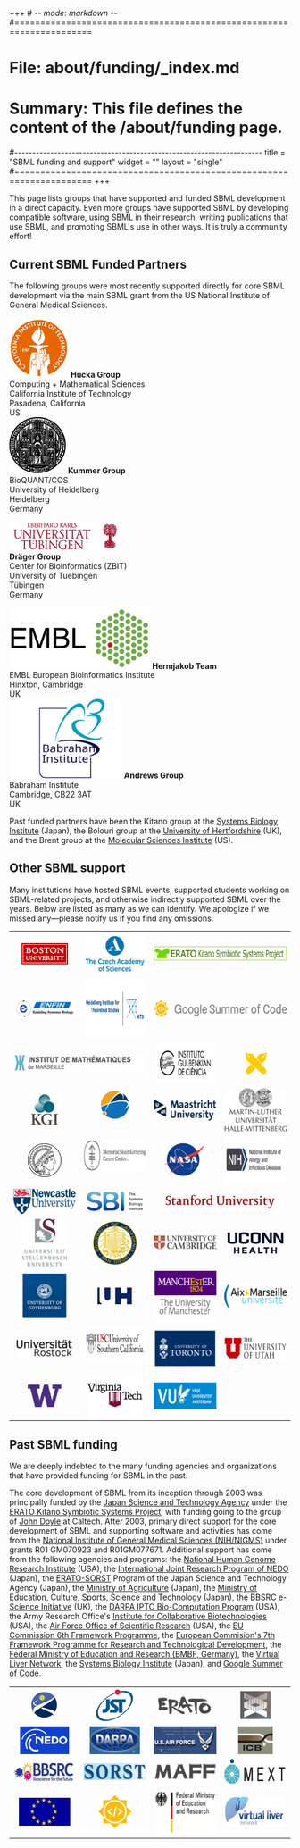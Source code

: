 +++ # -*- mode: markdown -*-
#=====================================================================
# File:    about/funding/_index.md
# Summary: This file defines the content of the /about/funding page.
#---------------------------------------------------------------------
title = "SBML funding and support"
widget = ""
layout = "single"
#=====================================================================
+++

This page lists groups that have supported and funded SBML development in a direct capacity. Even more groups have supported SBML by developing compatible software, using SBML in their research, writing publications that use SBML, and promoting SBML's use in other ways. It is truly a community effort!

## Current SBML Funded Partners

The following groups were most recently supported directly for core SBML development via the main SBML grant from the US National Institute of General Medical Sciences.

<div class="row row-big-gutter align-items-center tight-spacing" style="margin-top: 1rem">
  <div class="col-4 text-center">
  <img src="icons/159-primaryorangelogo100.gif">
  <strong>Hucka Group</strong><br>
  Computing + Mathematical Sciences<br>
  California Institute of Technology<br>
  Pasadena, California<br>
  US
  </div>
  <div class="col-4 text-center">
  <img src="icons/Heidelberg.png">
  <strong>Kummer Group</strong><br>
  BioQUANT/COS<br>
  University of Heidelberg<br>
  Heidelberg<br>
  Germany
  </div>
  <div class="col-4 text-center" style="margin-top: 1rem">
  <img src="icons/UT_WBMW_Rot_RGB_fixed.png">
  <br>
  <strong>Dräger Group</strong><br>
  Center for Bioinformatics (ZBIT)<br>
  University of Tuebingen<br>
  Tübingen<br>
  Germany<br>
  </div>
</div>
<div class="row row-big-gutter align-items-center tight-spacing" style="margin-top: 1rem">
  <div class="col-6 text-center">
    <img width="50%" src="icons/EMBL_logo.svg">
    <strong>Hermjakob Team</strong><br>
    EMBL European Bioinformatics Institute<br>
    Hinxton, Cambridge<br>
    UK
  </div>
  <div class="col-6 text-center">
    <img width="40%" src="icons/babraham-logo.svg">
    <strong>Andrews Group</strong><br>
    Babraham Institute<br>
    Cambridge, CB22 3AT<br>
    UK
  </div>
</div>

Past funded partners have been the Kitano group at the [Systems Biology Institute](http://sbi.jp) (Japan), the Bolouri group at the [University of Hertfordshire](http://strc.herts.ac.uk/bio/) (UK), and the Brent group at the [Molecular Sciences Institute](http://molsci.org/) (US).


## Other SBML support

Many institutions have hosted SBML events, supported students working on SBML-related projects, and otherwise indirectly supported SBML over the years. Below are listed as many as we can identify. We apologize if we missed any—please notify us if you find any omissions.

<table class="no-striping no-borders tight-spacing" width="98%" align="center" style="margin-top: 1em">
  <tr>
    <td width="120px" align="center"> <img alt="" src="icons/Boston-u.gif" width="83" height="38" border="0" /><br />
    </td><td width="120px" align="center"> <img alt="" src="icons/120px-CAS_centred_EN.jpg" width="120" height="76" border="0" /><br />
    </td><td width="240px" align="center" colspan="2"> <img alt="" src="icons/Erato-kitano.gif" width="263" height="25" border="0" /><br />
    </td></tr>
  <tr>
    <td width="120px" align="center"> <img alt="" src="icons/120px-ENFIN_logo.png" width="120" height="34" border="0" /><br />
    </td><td width="120px" align="center"> <img alt="" src="icons/220px-HITS_CMYK_en.png" width="220" height="105" border="0" /><br />
    </td><td width="150px" align="center" colspan="2"> <img alt="" src="icons/280px-GSoC-logo-horizontal.svg.png" width="280" height="31" border="0" />
    </td></tr>
  <tr>
    <td width="120px" align="center" colspan="2"> <img alt="" src="icons/280px-Inst-de-mathematiques.jpg" width="280" height="30" border="0" /><br />
    </td><td width="120px" align="center"> <img alt="" src="icons/180px-LogoIGC14_BLACK_white_background.jpg" width="180" height="74" border="0" /><br />
    </td><td width="60px" align="center"> <img alt="Icon-keio-logo.gif" src="icons/Icon-keio-logo.gif" width="56" height="50" border="0" /><br />
    </td></tr>
  <tr>
    <td width="120px" align="center"> <img alt="" src="icons/60px-Kgi.png" width="60" height="60" border="0" /><br />
    </td><td width="120px" align="center"> <img alt="" src="icons/50px-Lanl-logo_n.png" width="50" height="50" border="0" /><br /><br />
    </td><td width="120px" align="center"> <img alt="" src="icons/120px-Maastricht_University_logo.svg.png" width="120" height="38" border="0" /><br />
    </td><td width="120px" align="center"> <img alt="" src="icons/120px-Martin-luther-u-halle-wittenberg.png" width="120" height="77" border="0" /><br />
    </td></tr>
  <tr>
    <td width="120px" align="center"> <img alt="" src="icons/60px-Max_Planck_Logo_2.jpg" width="60" height="60" border="0" /><br />
    </td><td width="120px" align="center"> <img alt="" src="icons/180px-MSKCC_logo.jpg" width="180" height="56" border="0" /><br /><br />
    </td><td width="120px" align="center"> <img alt="" src="icons/80px-Nasa-logo.svg.png" width="80" height="67" border="0" /><br />
    </td><td width="120px" align="center"> <img alt="" src="icons/190px-NIH_NIAID_logo.jpg" width="190" height="86" border="0" /><br />
    </td></tr>
  <tr>
    <td width="120px" align="center"> <img alt="" src="icons/140px-Newcastle-u-logo.svg.png" width="140" height="46" border="0" /><br />
    </td><td width="120px" align="center"> <img alt="" src="icons/100px-SBI_ss.jpg" width="100" height="35" border="0" /><br />
    </td><td width="120px" align="center" colspan="2"> <img alt="" src="icons/200px-Stanford-university.png" width="200" height="29" border="0" /><br />
    </td></tr>
  <tr>
    <td width="120px" align="center"> <img alt="" src="icons/80px-Stellenbosch-logo.png" width="80" height="85" border="0" /><br />
    </td><td width="120px" align="center"> <img alt="" src="icons/80px-Ucsd.png" width="80" height="80" border="0" /><br />
    </td><td width="120px" align="center"> <img alt="" src="icons/120px-Cambridge-logo2.png" width="120" height="25" border="0" /><br />
    </td><td width="120px" align="center"> <img alt="" src="icons/100px-Uconnhealth_wordmark_stacked_blueH60W156.jpg" width="100" height="38" border="0" /><br />
    </td></tr>
  <tr>
    <td width="120px" align="center"> <img alt="" src="icons/80px-U-gothenburg.png" width="80" height="81" border="0" /><br />
    </td><td width="120px" align="center"> <img alt="Icon-uh-logo.jpg" src="icons/Icon-uh-logo.jpg" width="63" height="30" border="0" />
    </td><td width="120px" align="center"> <img alt="image:Manchester logo.gif" src="icons/Manchester_logo.gif" width="131" height="90" border="0" /><br />
    </td><td width="120px" align="center"> <img alt="" src="icons/120px-Aix-marseille-u-logo.png" width="120" height="41" border="0" /><br />
    </td></tr>
  <tr>
    <td width="120px" align="center"> <img alt="" src="icons/100px-U-rostock-logo_uni.png" width="100" height="31" border="0" /><br />
    </td><td width="120px" align="center"> <img alt="" src="icons/190px-Usc.png" width="190" height="63" border="0" /><br /><br />
    </td><td width="120px" align="center"> <img alt="" src="icons/120px-U-toronto.jpg" width="120" height="68" border="0" /><br />
    </td><td width="120px" align="center"> <img alt="" src="icons/150px-University_of_Utah_horizontal_logo.svg.png" width="150" height="39" border="0" /><br />
    </td></tr>
  <tr>
    <td width="120px" align="center"> <img alt="" src="icons/60px-U-washington250x168.png" width="60" height="40" border="0" /><br />
    </td><td width="120px" align="center"> <img alt="" src="icons/100px-Virginia-Tech-Logo.jpg" width="100" height="75" border="0" /><br />
    </td><td width="120px" align="center"> <img alt="" src="icons/160px-VU_NL.png" width="160" height="48" border="0" /><br />
    </td></tr>
</table>


## Past SBML funding

We are deeply indebted to the many funding agencies and organizations that have provided funding for SBML in the past.

The core development of SBML from its inception through 2003 was principally funded by the [Japan Science and Technology Agency](http://www.jst.go.jp/EN/) under the [ERATO Kitano Symbiotic Systems Project](http://www.symbio.jst.go.jp/symbio), with funding going to the group of [John Doyle](http://www.cds.caltech.edu/~doyle/) at Caltech. After 2003, primary direct support for the core development of SBML and supporting software and activities has come from the [National Institute of General Medical Sciences (NIH/NIGMS)](http://www.nigms.nih.gov/) under grants R01 GM070923 and R01GM077671. Additional support has come from the following agencies and programs: the [National Human Genome Research Institute](http://www.genome.gov/) (USA), the [International Joint Research Program of NEDO](http://www.nedo.go.jp/) (Japan), the [ERATO-SORST](http://www.jst.go.jp/kisoken/sorst/) Program of the Japan Science and Technology Agency (Japan), the [Ministry of Agriculture](http://www.maff.go.jp/eindex.html) (Japan), the [Ministry of Education, Culture, Sports, Science and Technology](http://www.mext.go.jp/) (Japan), the [BBSRC e-Science Initiative](http://www.bbsrc.ac.uk/) (UK), the [DARPA IPTO Bio-Computation Program](http://www.darpa.mil/ipto/programs/biocomp/vision.htm) (USA), the Army Research Office's [Institute for Collaborative Biotechnologies](https://www.icb.ucsb.edu) (USA), the [Air Force Office of Scientific Research](http://www.afosr.af.mil/) (USA), the [EU Commission 6th Framework Programme](http://ec.europa.eu/research/fp6/index_en.cfm), the [European Commision's 7th Framework Programme for Research and Technological Development](http://systemsbiology.ucsd.edu/projects/AMBiCon), the [Federal Ministry of Education and Research (BMBF, Germany)](https://www.bmbf.de/en/index.html), the [Virtual Liver Network](http://www.virtual-liver.de), the [Systems Biology Institute](http://systems-biology.org/) (Japan), and [Google Summer of Code](https://developers.google.com/open-source/gsoc/).

<table class="no-striping no-borders" width="90%" align="center" style="margin: 1rem auto 2rem auto">
<tr>
<td width="150px" align="center"> <img alt="Icon-nigms-logo.gif" src="icons/Icon-nigms-logo.gif" width="50" height="50" border="0" />
</td><td width="150px" align="center"> <img alt="image:Icon-jst-logo.gif" src="icons/Icon-jst-logo.gif" width="74" height="60" border="0" />
</td><td width="150px" align="center"> <img alt="Icon-erato-logo.gif" src="icons/Icon-erato-logo.gif" width="102" height="32" border="0" />
</td><td width="150px" align="center"> <img alt="Icon-nhgri-logo.jpg" src="icons/Icon-nhgri-logo.jpg" width="54" height="50" border="0" />
</td></tr>
<tr>
<td width="150px" align="center"> <img alt="Icon-nedo-logo.jpg" src="icons/Icon-nedo-logo.jpg" width="88" height="50" border="0" />
</td><td width="150px" align="center"> <img alt="Icon-darpa-logo.jpg" src="icons/Icon-darpa-logo.jpg" width="90" height="50" border="0" />
</td><td width="150px" align="center"> <img alt="Icon-airforce-logo.jpg" src="icons/Icon-airforce-logo.jpg" width="156" height="50" border="0" />
</td><td width="150px" align="center"> <img alt="Icon-icb-logo.jpg" src="icons/Icon-icb-logo.jpg" width="62" height="50" border="0" />
</td></tr>
<tr>
<td width="150px" align="center"> <img alt="Icon-bbsrc-logo.jpg" src="icons/Icon-bbsrc-logo.jpg" width="139" height="40" border="0" />
</td><td width="150px" align="center"> <img alt="Icon-sorst-logo.jpg" src="icons/Icon-sorst-logo.jpg" width="133" height="30" border="0" />
</td><td width="150px" align="center"> <img alt="Icon-maff-logo.jpg" src="icons/Icon-maff-logo.jpg" width="140" height="30" border="0" />
</td><td width="150px" align="center"> <img alt="Icon-mext-logo.jpg" src="icons/Icon-mext-logo.jpg" width="139" height="45" border="0" />
</td></tr>
<tr>
<td width="150px" align="center"> <img alt="logo-fp6.gif" src="icons/Logo-fp6.gif" width="92" height="50" border="0" />
</td><td width="150px" align="center"> <img alt="" src="icons/60px-Gsoc2016-sun-373x373.png" width="60" height="60" border="0" />
</td><td width="150px" align="top"> <img alt="" src="icons/140px-BMBF_E.png" width="140" height="82" border="0" />
</td><td width="150px" align="center"> <img alt="" src="icons/140px-Virtual_liver.png" width="140" height="56" border="0" />
</td></tr>
</table>
